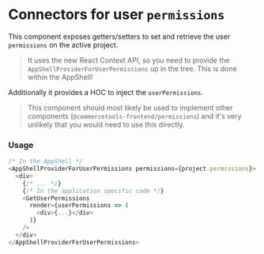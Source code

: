 # Connectors for user `permissions`

This component exposes getters/setters to set and retrieve the user `permissions` on the active project.

> It uses the new React Context API, so you need to provide the `AppShellProviderForUserPermissions` up in the tree. This is done within the AppShell!

Additionally it provides a HOC to inject the `userPermissions`.

> This component should most likely be used to implement other components (`@commercetools-frontend/permissions`) and it's very unlikely that you would need to use this directly.

### Usage

```js
/* In the AppShell */
<AppShellProviderForUserPermissions permissions={project.permissions}>
  <div>
    {/* ... */}
    {/* In the application specific code */}
    <GetUserPermissions
      render={userPermissions => (
        <div>{...}</div>
      )}
    />
  </div>
</AppShellProviderForUserPermissions>
```

